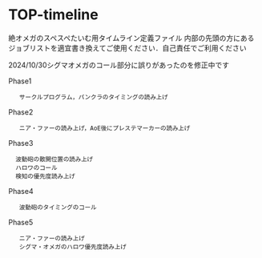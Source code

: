 # TOP-timeline
絶オメガのスペスペたいむ用タイムライン定義ファイル
内部の先頭の方にあるジョブリストを適宜書き換えてご使用ください．自己責任でご利用ください

2024/10/30シグマオメガのコール部分に誤りがあったのを修正中です

Phase1
       
       サークルプログラム，パンクラのタイミングの読み上げ

Phase2 

       ニア・ファーの読み上げ，AoE後にプレステマーカーの読み上げ
       
Phase3 

      波動砲の散開位置の読み上げ
      ハロワのコール
      検知の優先度読み上げ

Phase4

       波動砲のタイミングのコール

Phase5 

       ニア・ファーの読み上げ
       シグマ・オメガのハロワ優先度読み上げ
